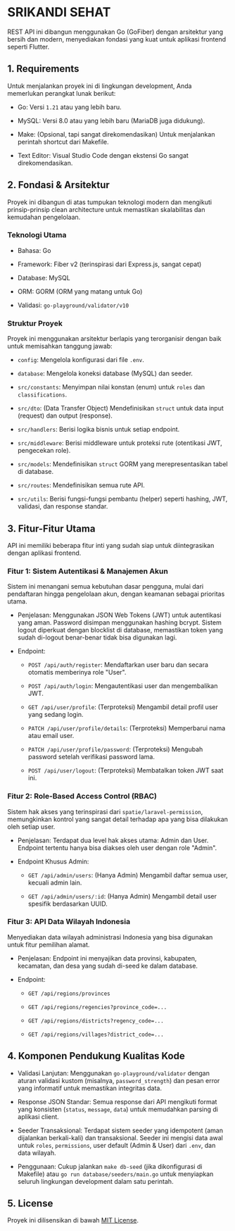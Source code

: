 # SRIKANDI SEHAT
REST API ini dibangun menggunakan Go (GoFiber) dengan arsitektur yang bersih dan modern, menyediakan fondasi yang kuat untuk aplikasi frontend seperti Flutter.

## 1. Requirements
Untuk menjalankan proyek ini di lingkungan development, Anda memerlukan perangkat lunak berikut:

- Go: Versi `1.21` atau yang lebih baru.

- MySQL: Versi 8.0 atau yang lebih baru (MariaDB juga didukung).

- Make: (Opsional, tapi sangat direkomendasikan) Untuk menjalankan perintah shortcut dari Makefile.

- Text Editor: Visual Studio Code dengan ekstensi Go sangat direkomendasikan.

## 2. Fondasi & Arsitektur
Proyek ini dibangun di atas tumpukan teknologi modern dan mengikuti prinsip-prinsip clean architecture untuk memastikan skalabilitas dan kemudahan pengelolaan.

### Teknologi Utama

- Bahasa: Go

- Framework: Fiber v2 (terinspirasi dari Express.js, sangat cepat)

- Database: MySQL

- ORM: GORM (ORM yang matang untuk Go)

- Validasi: `go-playground/validator/v10`

### Struktur Proyek
Proyek ini menggunakan arsitektur berlapis yang terorganisir dengan baik untuk memisahkan tanggung jawab:

- `config`: Mengelola konfigurasi dari file `.env`.

- `database`: Mengelola koneksi database (MySQL) dan seeder.

- `src/constants`: Menyimpan nilai konstan (enum) untuk `roles` dan `classifications`.

- `src/dto`: (Data Transfer Object) Mendefinisikan `struct` untuk data input (request) dan output (response).

- `src/handlers`: Berisi logika bisnis untuk setiap endpoint.

- `src/middleware`: Berisi middleware untuk proteksi rute (otentikasi JWT, pengecekan role).

- `src/models`: Mendefinisikan `struct` GORM yang merepresentasikan tabel di database.

- `src/routes`: Mendefinisikan semua rute API.

- `src/utils`: Berisi fungsi-fungsi pembantu (helper) seperti hashing, JWT, validasi, dan response standar.

## 3. Fitur-Fitur Utama
API ini memiliki beberapa fitur inti yang sudah siap untuk diintegrasikan dengan aplikasi frontend.

### Fitur 1: Sistem Autentikasi & Manajemen Akun
Sistem ini menangani semua kebutuhan dasar pengguna, mulai dari pendaftaran hingga pengelolaan akun, dengan keamanan sebagai prioritas utama.

- Penjelasan: Menggunakan JSON Web Tokens (JWT) untuk autentikasi yang aman. Password disimpan menggunakan hashing bcrypt. Sistem logout diperkuat dengan blocklist di database, memastikan token yang sudah di-logout benar-benar tidak bisa digunakan lagi.

- Endpoint:

    - `POST /api/auth/register`: Mendaftarkan user baru dan secara otomatis memberinya role "User".

    - `POST /api/auth/login`: Mengautentikasi user dan mengembalikan JWT.

    - `GET /api/user/profile`: (Terproteksi) Mengambil detail profil user yang sedang login.

    - `PATCH /api/user/profile/details`: (Terproteksi) Memperbarui nama atau email user.

    - `PATCH /api/user/profile/password`: (Terproteksi) Mengubah password setelah verifikasi password lama.

    - `POST /api/user/logout`: (Terproteksi) Membatalkan token JWT saat ini.

### Fitur 2: Role-Based Access Control (RBAC)
Sistem hak akses yang terinspirasi dari `spatie/laravel-permission`, memungkinkan kontrol yang sangat detail terhadap apa yang bisa dilakukan oleh setiap user.

- Penjelasan: Terdapat dua level hak akses utama: Admin dan User. Endpoint tertentu hanya bisa diakses oleh user dengan role "Admin".

- Endpoint Khusus Admin:

    - `GET /api/admin/users`: (Hanya Admin) Mengambil daftar semua user, kecuali admin lain.

    - `GET /api/admin/users/:id`: (Hanya Admin) Mengambil detail user spesifik berdasarkan UUID.

### Fitur 3: API Data Wilayah Indonesia
Menyediakan data wilayah administrasi Indonesia yang bisa digunakan untuk fitur pemilihan alamat.

- Penjelasan: Endpoint ini menyajikan data provinsi, kabupaten, kecamatan, dan desa yang sudah di-seed ke dalam database.

- Endpoint:

    - `GET /api/regions/provinces`

    - `GET /api/regions/regencies?province_code=...`

    - `GET /api/regions/districts?regency_code=...`

    - `GET /api/regions/villages?district_code=...`

## 4. Komponen Pendukung Kualitas Kode
- Validasi Lanjutan: Menggunakan `go-playground/validator` dengan aturan validasi kustom (misalnya, `password_strength`) dan pesan error yang informatif untuk memastikan integritas data.

- Response JSON Standar: Semua response dari API mengikuti format yang konsisten (`status`, `message`, `data`) untuk memudahkan parsing di aplikasi client.

- Seeder Transaksional: Terdapat sistem seeder yang idempotent (aman dijalankan berkali-kali) dan transaksional. Seeder ini mengisi data awal untuk `roles`, `permissions`, user default (Admin & User) dari `.env`, dan data wilayah.

- Penggunaan: Cukup jalankan `make db-seed` (jika dikonfigurasi di Makefile) atau `go run database/seeders/main.go` untuk menyiapkan seluruh lingkungan development dalam satu perintah.


## 5. License
Proyek ini dilisensikan di bawah [MIT License](LICENSE).

